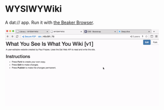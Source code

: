 # WYSIWYWiki

A dat:// app. Run it with [the Beaker Browser](https://beakerbrowser.com).

![demo.gif](demo.gif)